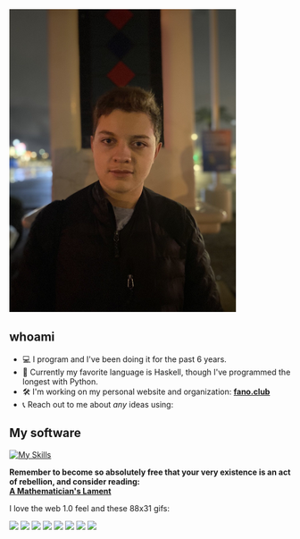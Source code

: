 <img src="/signal-2025-02-25-16-48-35-922.jpg" width="406" height="542" alt="Profile Pic">

## whoami

- 💻 I program and I've been doing it for the past 6 years.
- 🔢 Currently my favorite language is Haskell, though I've programmed the longest with Python.
- 🛠️ I'm working on my personal website and organization: **[fano.club](https://fano.club)**
- 📞 Reach out to me about _any_ ideas using: 

## My software
[![My Skills](https://skillicons.dev/icons?i=linux,py,bash,java,js,html,css,docker,nginx,latex,emacs,svelte,nix,firebase,androidstudio)](https://skillicons.dev)

**Remember to become so absolutely free that your very existence is an act of rebellion, and consider reading:** <br> **[A Mathematician's Lament](https://archive.org/details/lockharts-lament)**

I love the web 1.0 feel and these 88x31 gifs:

![](https://blipstar.neocities.org/A.N.%20Lucas's%2088x31%20button%20Collection_files/vim.gif)
![](https://blipstar.neocities.org/A.N.%20Lucas's%2088x31%20button%20Collection_files/seti.gif)
![](https://blipstar.neocities.org/A.N.%20Lucas's%2088x31%20button%20Collection_files/html_learn_it_today.gif)
![](https://blipstar.neocities.org/A.N.%20Lucas's%2088x31%20button%20Collection_files/geocities_silicon_valley01.gif)
![](https://blipstar.neocities.org/A.N.%20Lucas's%2088x31%20button%20Collection_files/anow.gif)
![](https://blipstar.neocities.org/A.N.%20Lucas's%2088x31%20button%20Collection_files/EmacsNow.gif)
![](https://blipstar.neocities.org/A.N.%20Lucas's%2088x31%20button%20Collection_files/crackdes2.gif)
![](https://blipstar.neocities.org/A.N.%20Lucas's%2088x31%20button%20Collection_files/email-icon.gif)


<!--
**givingdonation/givingdonation** is a ✨ _special_ ✨ repository because its `README.md` (this file) appears on your GitHub profile.

Here are some ideas to get you started:

- 🔭 I’m currently working on ...
- 🌱 I’m currently learning ...
- 👯 I’m looking to collaborate on ...
- 🤔 I’m looking for help with ...
- 💬 Ask me about ...
- 📫 How to reach me: ...
- 😄 Pronouns: ...
- ⚡ Fun fact: ...
-->
